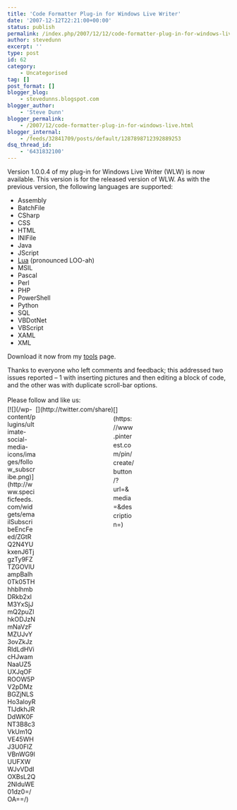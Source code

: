 ```yaml
---
title: 'Code Formatter Plug-in for Windows Live Writer'
date: '2007-12-12T22:21:00+00:00'
status: publish
permalink: /index.php/2007/12/12/code-formatter-plug-in-for-windows-live-writer
author: stevedunn
excerpt: ''
type: post
id: 62
category:
    - Uncategorised
tag: []
post_format: []
blogger_blog:
    - stevedunns.blogspot.com
blogger_author:
    - 'Steve Dunn'
blogger_permalink:
    - /2007/12/code-formatter-plug-in-for-windows-live.html
blogger_internal:
    - /feeds/32841709/posts/default/1287898712392889253
dsq_thread_id:
    - '6431832100'
---
```

Version 1.0.0.4 of my plug-in for Windows Live Writer (WLW) is now available. This version is for the released version of WLW. As with the previous version, the following languages are supported:

- Assembly
- BatchFile
- CSharp
- CSS
- HTML
- INIFile
- Java
- JScript
- [Lua](http://www.lua.org/about.html) (pronounced LOO-ah)
- MSIL
- Pascal
- Perl
- PHP
- PowerShell
- Python
- SQL
- VBDotNet
- VBScript
- XAML
- XML

Download it now from my [tools](http://tools.dunnhq.com/) page.

Thanks to everyone who left comments and feedback; this addressed two issues reported – 1 with inserting pictures and then editing a block of code, and the other was with duplicate scroll-bar options.

<div class="sfsi_Sicons" style="width: 100%; display: inline-block; vertical-align: middle; text-align:left"><div style="margin:0px 8px 0px 0px; line-height: 24px"><span>Please follow and like us:</span></div><div class="sfsi_socialwpr"><div class="sf_subscrbe" style="text-align:left;float:left;width:64px">[![](/wp-content/plugins/ultimate-social-media-icons/images/follow_subscribe.png)](http://www.specificfeeds.com/widgets/emailSubscribeEncFeed/ZGtRQ2N4YUkxenJ6TjgzTy9FZTZGOVlUampBalh0Tk05THhhblhmbDRkb2xlM3YxSjJmQ2puZlhkODJzNmNaVzFMZUJvY3ovZkJzRldLdHVicHJwamNaaUZ5UXJqOFROOW5PV2pDMzBGZjNLSHo3aloyRTlJdkhJRDdWK0FNT3B8c3VkUm1QVE45WHJ3U0FIZVBnWG9lUUFXWWJvVDdIOXBsL2Q2NlduWE01dz0=/OA==/)</div><div class="sf_fb" style="text-align:left;width:98px"><div action="like" class="fb-like" data-layout="button" data-share="true" href="" send="false" showfaces="false" width="180"></div></div><div class="sf_twiter" style="text-align:left;float:left;width:auto">[](http://twitter.com/share)</div><div class="sf_pinit" style="text-align:left;float:left;line-height: 20px;width:47px">[](https://www.pinterest.com/pin/create/button/?url=&media=&description=)</div><div class="sf_google" style="text-align:left;float:left;max-width:62px;min-width:35px;"><div class="g-plusone" data-annotation="none" data-href="" data-size="large"></div></div></div></div>